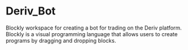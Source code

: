 # Deriv_Bot
Blockly workspace for creating a bot for trading on the Deriv platform. Blockly is a visual programming language that allows users to create programs by dragging and dropping blocks.
